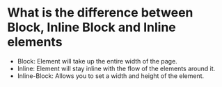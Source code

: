 # What is the difference between Block, Inline Block and Inline elements

- Block: Element will take up the entire width of the page.
- Inline: Element will stay inline with the flow of the elements around it.
- Inline-Block: Allows you to set a width and height of the element.

